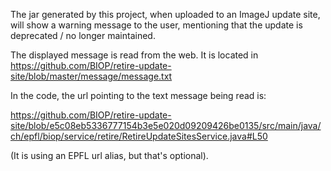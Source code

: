 The jar generated by this project, when uploaded to an ImageJ update site, will show a warning message to the user, mentioning that the update is deprecated / no longer maintained.

The displayed message is read from the web. It is located in https://github.com/BIOP/retire-update-site/blob/master/message/message.txt

In the code, the url pointing to the text message being read is:

https://github.com/BIOP/retire-update-site/blob/e5c08eb5336777154b3e5e020d09209426be0135/src/main/java/ch/epfl/biop/service/retire/RetireUpdateSitesService.java#L50

(It is using an EPFL url alias, but that's optional).
